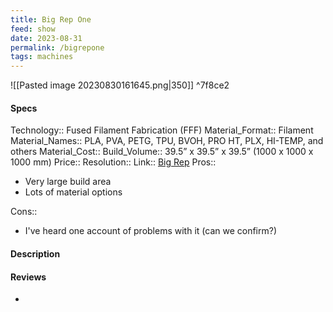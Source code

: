 ```yaml
---
title: Big Rep One
feed: show
date: 2023-08-31
permalink: /bigrepone
tags: machines
---
```


![[Pasted image 20230830161645.png|350]] ^7f8ce2

#### Specs
Technology:: Fused Filament Fabrication (FFF)
Material_Format:: Filament
Material_Names:: PLA, PVA, PETG, TPU, BVOH, PRO HT, PLX, HI-TEMP, and others
Material_Cost:: 
Build_Volume:: 39.5” x 39.5” x 39.5” (1000 x 1000 x 1000 mm)
Price:: 
Resolution:: 
Link:: [Big Rep](https://bigrep.com/bigrep-one/)
Pros::
- Very large build area
- Lots of material options

Cons::
- I've heard one account of problems with it (can we confirm?)

#### Description


#### Reviews
- 
